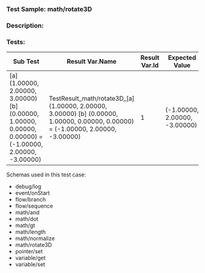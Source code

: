 ### **Test Sample:** math/rotate3D
### **Description:** 

### Tests:
| Sub Test | Result Var.Name | Result Var.Id | Expected Value
| ----------- | ----------- | ----------- |----------- |
| [a] (1.00000, 2.00000, 3.00000) [b] (0.00000, 1.00000, 0.00000, 0.00000) = (-1.00000, 2.00000, -3.00000) | TestResult_math/rotate3D_[a] (1.00000, 2.00000, 3.00000) [b] (0.00000, 1.00000, 0.00000, 0.00000) = (-1.00000, 2.00000, -3.00000) | 1 | (-1.00000, 2.00000, -3.00000)

Schemas used in this test case:
- debug/log
- event/onStart
- flow/branch
- flow/sequence
- math/and
- math/dot
- math/gt
- math/length
- math/normalize
- math/rotate3D
- pointer/set
- variable/get
- variable/set
